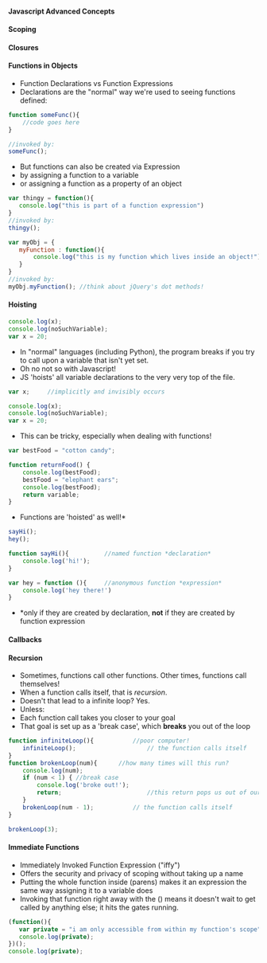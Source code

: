 #### Javascript Advanced Concepts

#### Scoping

#### Closures

#### Functions in Objects
 - Function Declarations vs Function Expressions
 - Declarations are the "normal" way we're used to seeing functions defined:
 ```js
 function someFunc(){
	 //code goes here
 }

 //invoked by:
 someFunc();
 ```
 - But functions can also be created via Expression
  - by assigning a function to a variable
  - or assigning a function as a property of an object

 ```js
var thingy = function(){
	console.log("this is part of a function expression")
}
//invoked by:
thingy();

var myObj = {
	myFunction : function(){
		console.log("this is my function which lives inside an object!")
	}
}
//invoked by:
myObj.myFunction(); //think about jQuery's dot methods!
 ```

#### Hoisting
 ```js
 console.log(x);
 console.log(noSuchVariable);
 var x = 20;
 ```
 - In "normal" languages (including Python), the program breaks if you try to call upon a variable that isn't yet set.
 - Oh no not so with Javascript!
 - JS 'hoists' all variable declarations to the very very top of the file.
 ```js
 var x; 	//implicitly and invisibly occurs

 console.log(x);
 console.log(noSuchVariable);
 var x = 20;
 ```
  - This can be tricky, especially when dealing with functions!

 ```js
 var bestFood = "cotton candy";

 function returnFood() {
	 console.log(bestFood);
	 bestFood = "elephant ears";
	 console.log(bestFood);
	 return variable;
 }
 ```
  - Functions are 'hoisted' as well!\*

 ```js
 sayHi();
 hey();

 function sayHi(){ 			//named function *declaration*
	 console.log('hi!');
 }

 var hey = function (){ 	//anonymous function *expression*
	 console.log('hey there!')
 }


 ```
 - \*only if they are created by declaration, **not** if they are created by function expression

#### Callbacks

#### Recursion
 - Sometimes, functions call other functions. Other times, functions call themselves!
 - When a function calls itself, that is _recursion_.
 - Doesn't that lead to a infinite loop? Yes.
 - Unless:
  - Each function call takes you closer to your goal
  - That goal is set up as a 'break case', which **breaks** you out of the loop

 ```js
 function infiniteLoop(){ 			//poor computer!
	 infiniteLoop(); 					// the function calls itself
 }
 function brokenLoop(num){ 		//how many times will this run?
	 console.log(num);
	 if (num < 1) { //break case
		 console.log('broke out!');
		 return; 						//this return pops us out of our current function call
	 }
	 brokenLoop(num - 1); 			// the function calls itself
 }

 brokenLoop(3);
 ```  


#### Immediate Functions
 - Immediately Invoked Function Expression ("iffy")
 - Offers the security and privacy of scoping without taking up a name
 - Putting the whole function inside (parens) makes it an expression the same way assigning it to a variable does
 - Invoking that function right away with the () means it doesn't wait to get called by anything else; it hits the gates running.

 ```js
 (function(){
	var private = "i am only accessible from within my function's scope"
	console.log(private);
 })();
 console.log(private);

 ```
